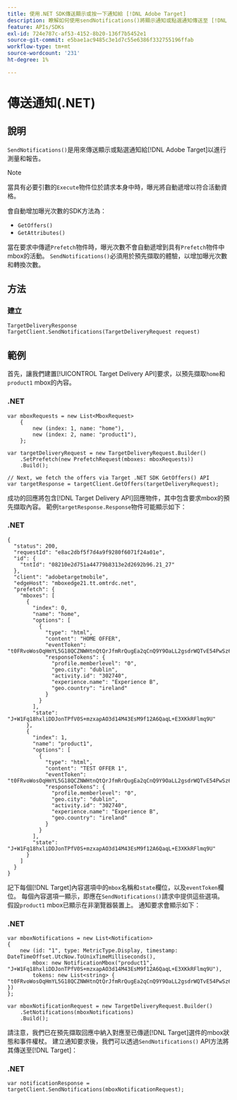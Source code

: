 ```yaml
---
title: 使用.NET SDK傳送顯示或按一下通知給 [!DNL Adobe Target]
description: 瞭解如何使用sendNotifications()將顯示通知或點選通知傳送至 [!DNL Adobe Target] 以進行測量和報告。
feature: APIs/SDKs
exl-id: 724e787c-af53-4152-8b20-136f7b5452e1
source-git-commit: e5bae1ac9485c3e1d7c55e6386f332755196ffab
workflow-type: tm+mt
source-wordcount: '231'
ht-degree: 1%

---
```


# 傳送通知(.NET)

## 說明

`SendNotifications()`是用來傳送顯示或點選通知給[!DNL Adobe Target]以進行測量和報告。

>[!NOTE]
>
>當具有必要引數的`Execute`物件位於請求本身中時，曝光將自動遞增以符合活動資格。

會自動增加曝光次數的SDK方法為：

* `GetOffers()`
* `GetAttributes()`

當在要求中傳遞`Prefetch`物件時，曝光次數不會自動遞增到具有`Prefetch`物件中mbox的活動。 `SendNotifications()`必須用於預先擷取的體驗，以增加曝光次數和轉換次數。

## 方法

### 建立

```dotnet {line-numbers="true"}
TargetDeliveryResponse TargetClient.SendNotifications(TargetDeliveryRequest request)
```

## 範例

首先，讓我們建置[!UICONTROL Target Delivery API]要求，以預先擷取`home`和`product1` mbox的內容。

### \.NET

```dotnet {line-numbers="true"}
var mboxRequests = new List<MboxRequest>
    {
        new (index: 1, name: "home"),
        new (index: 2, name: "product1"),
    };

var targetDeliveryRequest = new TargetDeliveryRequest.Builder()
    .SetPrefetch(new PrefetchRequest(mboxes: mboxRequests))
    .Build();

// Next, we fetch the offers via Target .NET SDK GetOffers() API
var targetResponse = targetClient.GetOffers(targetDeliveryRequest);
```

成功的回應將包含[!DNL Target Delivery API]回應物件，其中包含要求mbox的預先擷取內容。 範例`targetResponse.Response`物件可能顯示如下：

### \.NET

```dotnet {line-numbers="true"}
{
  "status": 200,
  "requestId": "e8ac2dbf5f7d4a9f9280f6071f24a01e",
  "id": {
    "tntId": "08210e2d751a44779b8313e2d2692b96.21_27"
  },
  "client": "adobetargetmobile",
  "edgeHost": "mboxedge21.tt.omtrdc.net",
  "prefetch": {
    "mboxes": [
      {
        "index": 0,
        "name": "home",
        "options": [
          {
            "type": "html",
            "content": "HOME OFFER",
            "eventToken": "t0FRvoWosOqHmYL5G18QCZNWHtnQtQrJfmRrQugEa2qCnQ9Y9OaLL2gsdrWQTvE54PwSz67rmXWmSnkXpSSS2Q==",
            "responseTokens": {
              "profile.memberlevel": "0",
              "geo.city": "dublin",
              "activity.id": "302740",
              "experience.name": "Experience B",
              "geo.country": "ireland"
            }
          }
        ],
        "state": "J+W1Fq18hxliDDJonTPfV0S+mzxapAO3d14M43EsM9f12A6QaqL+E3XKkRFlmq9U"
      },
      {
        "index": 1,
        "name": "product1",
        "options": [
          {
            "type": "html",
            "content": "TEST OFFER 1",
            "eventToken": "t0FRvoWosOqHmYL5G18QCZNWHtnQtQrJfmRrQugEa2qCnQ9Y9OaLL2gsdrWQTvE54PwSz67rmXWmSnkXpSSS2Q==",
            "responseTokens": {
              "profile.memberlevel": "0",
              "geo.city": "dublin",
              "activity.id": "302740",
              "experience.name": "Experience B",
              "geo.country": "ireland"
            }
          }
        ],
        "state": "J+W1Fq18hxliDDJonTPfV0S+mzxapAO3d14M43EsM9f12A6QaqL+E3XKkRFlmq9U"
      }
    ]
  }
}
```

記下每個[!DNL Target]內容選項中的`mbox`名稱和`state`欄位，以及`eventToken`欄位。 每個內容選項一顯示，即應在`SendNotifications()`請求中提供這些選項。 假設`product1` mbox已顯示在非瀏覽器裝置上。 通知要求會顯示如下：

### \.NET

```dotnet {line-numbers="true"}
var mboxNotifications = new List<Notification>
{
    new (id: "1", type: MetricType.Display, timestamp: DateTimeOffset.UtcNow.ToUnixTimeMilliseconds(),
        mbox: new NotificationMbox("product1", "J+W1Fq18hxliDDJonTPfV0S+mzxapAO3d14M43EsM9f12A6QaqL+E3XKkRFlmq9U"),
        tokens: new List<string> { "t0FRvoWosOqHmYL5G18QCZNWHtnQtQrJfmRrQugEa2qCnQ9Y9OaLL2gsdrWQTvE54PwSz67rmXWmSnkXpSSS2Q==" })
}; 

var mboxNotificationRequest = new TargetDeliveryRequest.Builder()
    .SetNotifications(mboxNotifications)
    .Build();
```

請注意，我們已在預先擷取回應中納入對應至已傳遞[!DNL Target]選件的mbox狀態和事件權杖。 建立通知要求後，我們可以透過`SendNotifications()` API方法將其傳送至[!DNL Target]：

### \.NET

```dotnet {line-numbers="true"}
var notificationResponse = targetClient.SendNotifications(mboxNotificationRequest);
```

